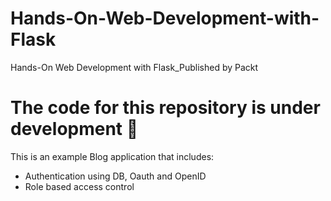 # Hands-On-Web-Development-with-Flask
Hands-On Web Development with Flask_Published by Packt

# The code for this repository is under development :construction_worker:

This is an example Blog application that includes:

- Authentication using DB, Oauth and OpenID
- Role based access control


